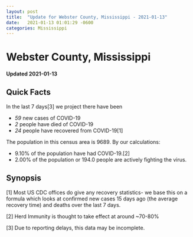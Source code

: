 ```yaml
---
layout: post
title:  "Update for Webster County, Mississippi - 2021-01-13"
date:   2021-01-13 01:01:29 -0600
categories: Mississippi
---
```


# Webster County, Mississippi
#### Updated 2021-01-13

## Quick Facts

In the last 7 days[3] we project there have been
- *59* new cases of COVID-19
- *2* people have died of COVID-19
- *24* people have recovered from COVID-19[1]

The population in this census area is 9689. By our calculations:
- 9.10% of the population have had COVID-19.[2]
- 2.00% of the population or 194.0 people are actively fighting the virus.

## Synopsis




[1] Most US CDC offices do give any recovery statistics- we base this on a formula which looks at confirmed new cases
15 days ago (the average recovery time) and deaths over the last 7 days.

[2] Herd Immunity is thought to take effect at around ~70-80%

[3] Due to reporting delays, this data may be incomplete.
 
    